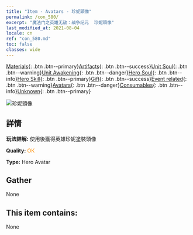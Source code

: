 ```yaml
---
title: "Item - Avatars - 珍妮頭像"
permalink: /con_580/
excerpt: "魔法门之英雄无敌：战争纪元  珍妮頭像"
last_modified_at: 2021-08-04
locale: cn
ref: "con_580.md"
toc: false
classes: wide
---
```

 [Materials](/ItemsCN/){: .btn .btn--primary}[Artifacts](/ItemsCN/Artifacts/){: .btn .btn--success}[Unit Soul](/ItemsCN/UnitSoul/){: .btn .btn--warning}[Unit Awakening](/ItemsCN/UnitAwakening/){: .btn .btn--danger}[Hero Soul](/ItemsCN/HeroSoul/){: .btn .btn--info}[Hero Skill](/ItemsCN/HeroSkill/){: .btn .btn--primary}[Gift](/ItemsCN/Gift/){: .btn .btn--success}[Event related](/ItemsCN/Events/){: .btn .btn--warning}[Avatars](/ItemsCN/Avatars/){: .btn .btn--danger}[Consumables](/ItemsCN/Consumables/){: .btn .btn--info}[Unknown](/ItemsCN/Unknown/){: .btn .btn--primary}

 ![珍妮頭像](/images/h/h_Gem1.jpg)

## 詳情
 **玩法詳解:** 使用後獲得英雄珍妮塗裝頭像

 **Quality:** <span style="color: #FF8C00">OK</span>

 **Type:** Hero Avatar

## Gather

  None

## This item contains:

  None


